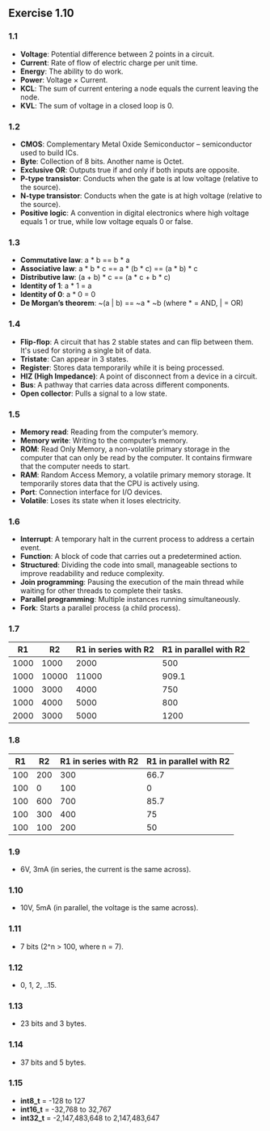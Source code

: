 ## Exercise 1.10

### 1.1
- **Voltage**: Potential difference between 2 points in a circuit.  
- **Current**: Rate of flow of electric charge per unit time.  
- **Energy**: The ability to do work.  
- **Power**: Voltage × Current.  
- **KCL**: The sum of current entering a node equals the current leaving the node.  
- **KVL**: The sum of voltage in a closed loop is 0.

### 1.2
- **CMOS**: Complementary Metal Oxide Semiconductor – semiconductor used to build ICs.  
- **Byte**: Collection of 8 bits. Another name is Octet.  
- **Exclusive OR**: Outputs true if and only if both inputs are opposite.  
- **P-type transistor**: Conducts when the gate is at low voltage (relative to the source).  
- **N-type transistor**: Conducts when the gate is at high voltage (relative to the source).  
- **Positive logic**: A convention in digital electronics where high voltage equals 1 or true, while low voltage equals 0 or false.

### 1.3
- **Commutative law**: a * b == b * a  
- **Associative law**: a * b * c == a * (b * c) == (a * b) * c  
- **Distributive law**: (a + b) * c == (a * c + b * c)  
- **Identity of 1**: a * 1 = a  
- **Identity of 0**: a * 0 = 0  
- **De Morgan’s theorem**: ~(a | b) == ~a * ~b (where * = AND, | = OR)

### 1.4
- **Flip-flop**: A circuit that has 2 stable states and can flip between them. It's used for storing a single bit of data.  
- **Tristate**: Can appear in 3 states.  
- **Register**: Stores data temporarily while it is being processed.  
- **HIZ (High Impedance)**: A point of disconnect from a device in a circuit.  
- **Bus**: A pathway that carries data across different components.  
- **Open collector**: Pulls a signal to a low state.

### 1.5
- **Memory read**: Reading from the computer’s memory.  
- **Memory write**: Writing to the computer’s memory.  
- **ROM**: Read Only Memory, a non-volatile primary storage in the computer that can only be read by the computer. It contains firmware that the computer needs to start.  
- **RAM**: Random Access Memory, a volatile primary memory storage. It temporarily stores data that the CPU is actively using.  
- **Port**: Connection interface for I/O devices.  
- **Volatile**: Loses its state when it loses electricity.

### 1.6
- **Interrupt**: A temporary halt in the current process to address a certain event.  
- **Function**: A block of code that carries out a predetermined action.  
- **Structured**: Dividing the code into small, manageable sections to improve readability and reduce complexity.  
- **Join programming**: Pausing the execution of the main thread while waiting for other threads to complete their tasks.  
- **Parallel programming**: Multiple instances running simultaneously.  
- **Fork**: Starts a parallel process (a child process).

### 1.7
| R1   | R2   | R1 in series with R2 | R1 in parallel with R2 |  
|------|------|----------------------|------------------------|  
| 1000 | 1000 | 2000                 | 500                    |  
| 1000 | 10000| 11000                | 909.1                  |  
| 1000 | 3000 | 4000                 | 750                    |  
| 1000 | 4000 | 5000                 | 800                    |  
| 2000 | 3000 | 5000                 | 1200                   |

### 1.8
| R1   | R2   | R1 in series with R2 | R1 in parallel with R2 |  
|------|------|----------------------|------------------------|  
| 100  | 200  | 300                  | 66.7                   |  
| 100  | 0    | 100                  | 0                      |  
| 100  | 600  | 700                  | 85.7                   |  
| 100  | 300  | 400                  | 75                     |  
| 100  | 100  | 200                  | 50                     |

### 1.9
- 6V, 3mA (in series, the current is the same across).

### 1.10
- 10V, 5mA (in parallel, the voltage is the same across).

### 1.11
- 7 bits (2^n > 100, where n = 7).

### 1.12
- 0, 1, 2, ..15.

### 1.13
- 23 bits and 3 bytes.

### 1.14
- 37 bits and 5 bytes.

### 1.15
- **int8_t** = -128 to 127  
- **int16_t** = -32,768 to 32,767  
- **int32_t** = -2,147,483,648 to 2,147,483,647

